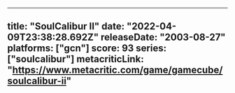 
---
title: "SoulCalibur II"
date: "2022-04-09T23:38:28.692Z"
releaseDate: "2003-08-27"
platforms: ["gcn"]
score: 93
series: ["soulcalibur"]
metacriticLink: "https://www.metacritic.com/game/gamecube/soulcalibur-ii"
---
